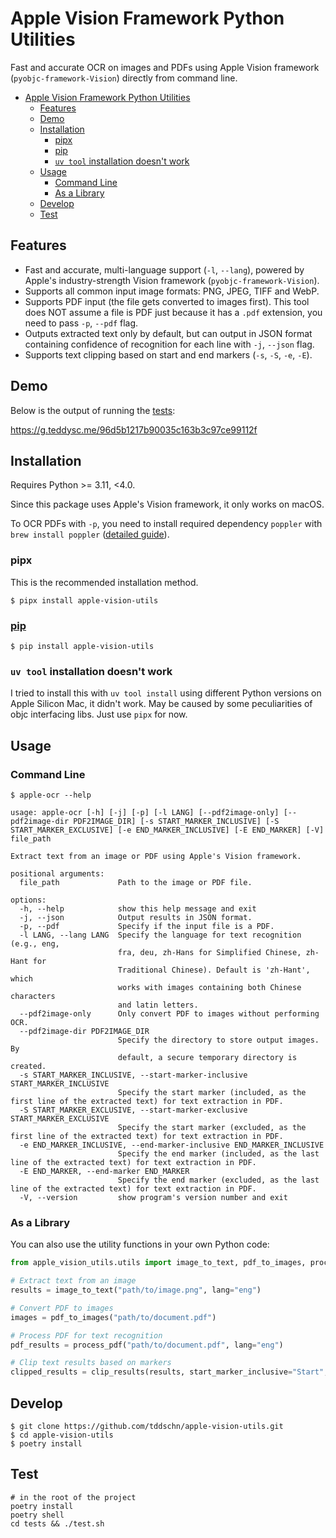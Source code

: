 # Apple Vision Framework Python Utilities

Fast and accurate OCR on images and PDFs using Apple Vision framework (`pyobjc-framework-Vision`) directly from command line.

- [Apple Vision Framework Python Utilities](#apple-vision-framework-python-utilities)
  - [Features](#features)
  - [Demo](#demo)
  - [Installation](#installation)
    - [pipx](#pipx)
    - [pip](#pip)
    - [`uv tool` installation doesn't work](#uv-tool-installation-doesnt-work)
  - [Usage](#usage)
    - [Command Line](#command-line)
    - [As a Library](#as-a-library)
  - [Develop](#develop)
  - [Test](#test)

## Features

- Fast and accurate, multi-language support (`-l`, `--lang`), powered by Apple's industry-strength Vision framework (`pyobjc-framework-Vision`).
- Supports all common input image formats: PNG, JPEG, TIFF and WebP.
- Supports PDF input (the file gets converted to images first). This tool does NOT assume a file is PDF just because it has a `.pdf` extension, you need to pass `-p`, `--pdf` flag.
- Outputs extracted text only by default, but can output in JSON format containing confidence of recognition for each line with `-j`, `--json` flag.
- Supports text clipping based on start and end markers (`-s`, `-S`, `-e`, `-E`).

## Demo

Below is the output of running the [tests](#test):

https://g.teddysc.me/96d5b1217b90035c163b3c97ce99112f

## Installation

Requires Python >= 3.11, <4.0.

Since this package uses Apple's Vision framework, it only works on macOS.

To OCR PDFs with `-p`, you need to install required dependency `poppler` with `brew install poppler` ([detailed guide](https://github.com/Belval/pdf2image)).

### pipx

This is the recommended installation method.

```
$ pipx install apple-vision-utils
```

### [pip](https://pypi.org/project/apple-vision-utils/)

```
$ pip install apple-vision-utils
```

### `uv tool` installation doesn't work

I tried to install this with `uv tool install` using different Python versions on Apple Silicon Mac, it didn't work. May be caused by some peculiarities of objc interfacing libs. Just use `pipx` for now.

## Usage

### Command Line

```
$ apple-ocr --help

usage: apple-ocr [-h] [-j] [-p] [-l LANG] [--pdf2image-only] [--pdf2image-dir PDF2IMAGE_DIR] [-s START_MARKER_INCLUSIVE] [-S START_MARKER_EXCLUSIVE] [-e END_MARKER_INCLUSIVE] [-E END_MARKER] [-V] file_path

Extract text from an image or PDF using Apple's Vision framework.

positional arguments:
  file_path             Path to the image or PDF file.

options:
  -h, --help            show this help message and exit
  -j, --json            Output results in JSON format.
  -p, --pdf             Specify if the input file is a PDF.
  -l LANG, --lang LANG  Specify the language for text recognition (e.g., eng,
                        fra, deu, zh-Hans for Simplified Chinese, zh-Hant for
                        Traditional Chinese). Default is 'zh-Hant', which
                        works with images containing both Chinese characters
                        and latin letters.
  --pdf2image-only      Only convert PDF to images without performing OCR.
  --pdf2image-dir PDF2IMAGE_DIR
                        Specify the directory to store output images. By
                        default, a secure temporary directory is created.
  -s START_MARKER_INCLUSIVE, --start-marker-inclusive START_MARKER_INCLUSIVE
                        Specify the start marker (included, as the first line of the extracted text) for text extraction in PDF.
  -S START_MARKER_EXCLUSIVE, --start-marker-exclusive START_MARKER_EXCLUSIVE
                        Specify the start marker (excluded, as the first line of the extracted text) for text extraction in PDF.
  -e END_MARKER_INCLUSIVE, --end-marker-inclusive END_MARKER_INCLUSIVE
                        Specify the end marker (included, as the last line of the extracted text) for text extraction in PDF.
  -E END_MARKER, --end-marker END_MARKER
                        Specify the end marker (excluded, as the last line of the extracted text) for text extraction in PDF.
  -V, --version         show program's version number and exit
```

### As a Library

You can also use the utility functions in your own Python code:

```python
from apple_vision_utils.utils import image_to_text, pdf_to_images, process_pdf, clip_results

# Extract text from an image
results = image_to_text("path/to/image.png", lang="eng")

# Convert PDF to images
images = pdf_to_images("path/to/document.pdf")

# Process PDF for text recognition
pdf_results = process_pdf("path/to/document.pdf", lang="eng")

# Clip text results based on markers
clipped_results = clip_results(results, start_marker_inclusive="Start", end_marker_exclusive="End")
```

## Develop

```
$ git clone https://github.com/tddschn/apple-vision-utils.git
$ cd apple-vision-utils
$ poetry install
```

## Test

```
# in the root of the project
poetry install
poetry shell
cd tests && ./test.sh
```